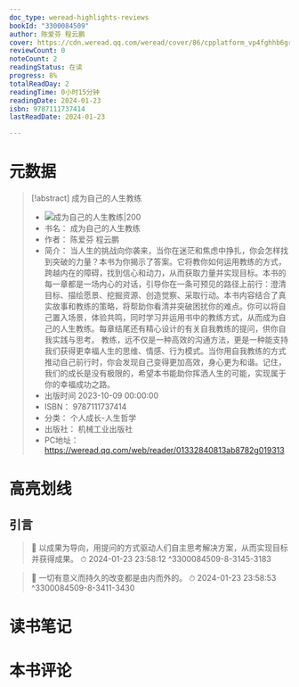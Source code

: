 ```yaml
---
doc_type: weread-highlights-reviews
bookId: "3300084509"
author: 陈爱芬 程云鹏
cover: https://cdn.weread.qq.com/weread/cover/86/cpplatform_vp4fghhb6grxabpcev7myc/t7_cpplatform_vp4fghhb6grxabpcev7myc1705475656.jpg
reviewCount: 0
noteCount: 2
readingStatus: 在读
progress: 8%
totalReadDay: 2
readingTime: 0小时15分钟
readingDate: 2024-01-23
isbn: 9787111737414
lastReadDate: 2024-01-23

---
```

# 元数据
> [!abstract] 成为自己的人生教练
> - ![ 成为自己的人生教练|200](https://cdn.weread.qq.com/weread/cover/86/cpplatform_vp4fghhb6grxabpcev7myc/t7_cpplatform_vp4fghhb6grxabpcev7myc1705475656.jpg)
> - 书名： 成为自己的人生教练
> - 作者： 陈爱芬 程云鹏
> - 简介： 当人生的挑战向你袭来，当你在迷茫和焦虑中挣扎，你会怎样找到突破的力量？本书为你揭示了答案。它将教你如何运用教练的方式，跨越内在的障碍，找到信心和动力，从而获取力量并实现目标。本书的每一章都是一场内心的对话，引导你在一条可预见的路径上前行：澄清目标、描绘愿景、挖掘资源、创造觉察、采取行动。本书内容结合了真实故事和教练的策略，将帮助你看清并突破困扰你的难点。你可以将自己置入场景，体验共鸣，同时学习并运用书中的教练方式，从而成为自己的人生教练。每章结尾还有精心设计的有关自我教练的提问，供你自我实践与思考。
教练，远不仅是一种高效的沟通方法，更是一种能支持我们获得更幸福人生的思维、情感、行为模式。当你用自我教练的方式推动自己前行时，你会发现自己变得更加高效，身心更为和谐。记住，我们的成长是没有极限的，希望本书能助你挥洒人生的可能，实现属于你的幸福成功之路。
> - 出版时间 2023-10-09 00:00:00
> - ISBN： 9787111737414
> - 分类： 个人成长-人生哲学
> - 出版社： 机械工业出版社
> - PC地址：https://weread.qq.com/web/reader/01332840813ab8782g019313

# 高亮划线

## 引言

> 📌 以成果为导向，用提问的方式驱动人们自主思考解决方案，从而实现目标并获得成果。 
> ⏱ 2024-01-23 23:58:12 ^3300084509-8-3145-3183

> 📌 一切有意义而持久的改变都是由内而外的。 
> ⏱ 2024-01-23 23:58:53 ^3300084509-8-3411-3430

# 读书笔记

# 本书评论
